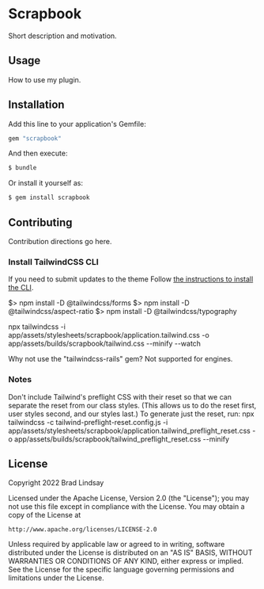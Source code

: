 # Scrapbook
Short description and motivation.

## Usage
How to use my plugin.

## Installation
Add this line to your application's Gemfile:

```ruby
gem "scrapbook"
```

And then execute:
```bash
$ bundle
```

Or install it yourself as:
```bash
$ gem install scrapbook
```

## Contributing
Contribution directions go here.

### Install TailwindCSS CLI
If you need to submit updates to the theme
Follow [the instructions to install the CLI](https://tailwindcss.com/docs/installation).

$> npm install -D @tailwindcss/forms
$> npm install -D @tailwindcss/aspect-ratio
$> npm install -D @tailwindcss/typography

npx tailwindcss -i app/assets/stylesheets/scrapbook/application.tailwind.css -o app/assets/builds/scrapbook/tailwind.css --minify --watch

Why not use the "tailwindcss-rails" gem? Not supported for engines.

### Notes
Don't include Tailwind's preflight CSS with their reset so that we can separate the reset from our class styles. (This allows us to do the reset first, user styles second, and our styles last.)
To generate just the reset, run:
npx tailwindcss -c tailwind-preflight-reset.config.js -i app/assets/stylesheets/scrapbook/application.tailwind_preflight_reset.css -o app/assets/builds/scrapbook/tailwind_preflight_reset.css --minify

## License

Copyright 2022 Brad Lindsay

Licensed under the Apache License, Version 2.0 (the "License");
you may not use this file except in compliance with the License.
You may obtain a copy of the License at

    http://www.apache.org/licenses/LICENSE-2.0

Unless required by applicable law or agreed to in writing, software
distributed under the License is distributed on an "AS IS" BASIS,
WITHOUT WARRANTIES OR CONDITIONS OF ANY KIND, either express or implied.
See the License for the specific language governing permissions and
limitations under the License.

